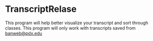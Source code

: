 # TranscriptRelase
This program will help better visualize your transcript and sort through classes. This program will only work with transcripts saved from banweb@pdx.edu 
